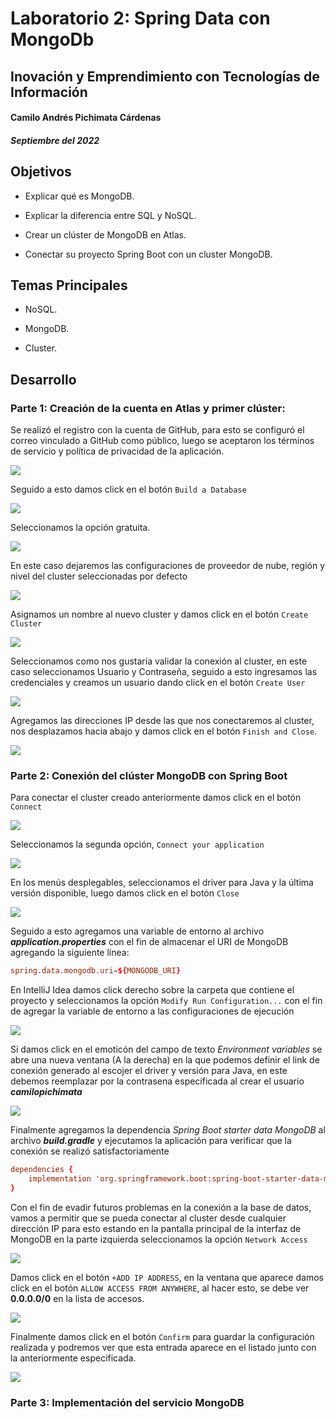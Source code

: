 # Laboratorio 2: Spring Data con MongoDb

## Inovación y Emprendimiento con Tecnologías de Información

#### Camilo Andrés Pichimata Cárdenas

##### Septiembre del 2022

## Objetivos

- Explicar qué es MongoDB.

- Explicar la diferencia entre SQL y NoSQL.

- Crear un clúster de MongoDB en Atlas.

- Conectar su proyecto Spring Boot con un cluster MongoDB.

## Temas Principales

- NoSQL.

- MongoDB.

- Cluster.

## Desarrollo

### Parte 1: Creación de la cuenta en Atlas y primer clúster:

Se realizó el registro con la cuenta de GitHub, para esto se configuró el correo vinculado a GitHub como público, luego se aceptaron los términos de servicio y política de privacidad de la aplicación. 

<img src='img/account_created.png'>

Seguido a esto damos click en el botón `Build a Database`

<img src='img/database_selection.png'>

Seleccionamos la opción gratuita.

<img src='img/configuration_new_cluster.png'>

En este caso dejaremos las configuraciones de proveedor de nube, región y nivel del cluster seleccionadas por defecto

<img src='img/create_cluster.png'>

Asignamos un nombre al nuevo cluster y damos click en el botón `Create Cluster`

<img src='img/user_connection.png'>

Seleccionamos como nos gustaría validar la conexión al cluster, en este caso seleccionamos Usuario y Contraseña, seguido a esto ingresamos las credenciales y creamos un usuario dando click en el botón `Create User`

<img src='img/ip_access_list.png'>

Agregamos las direcciones IP desde las que nos conectaremos al cluster, nos desplazamos hacia abajo y damos click en el botón `Finish and Close`.

<img src='img/cluster_created.png'>

### Parte 2: Conexión del clúster MongoDB con Spring Boot

Para conectar el cluster creado anteriormente damos click en el botón `Connect`

<img src='img/cluster_connect.png'> 

Seleccionamos la segunda opción, `Connect your application`

<img src='img/cluster_connect-2.png'> 

En los menús desplegables, seleccionamos el driver para Java y la última versión disponible, luego damos click en el botón `Close`

<img src='img/cluster_connect-3.png'> 

Seguido a esto agregamos una variable de entorno al archivo ***application.properties*** con el fin de almacenar el URI de MongoDB agregando la siguiente línea: 

```conf
spring.data.mongodb.uri=${MONGODB_URI}
```

En IntelliJ Idea damos click derecho sobre la carpeta que contiene el proyecto y seleccionamos la opción `Modify Run Configuration...` con el fin de agregar la variable de entorno a las configuraciones de ejecución

<img src='img/cluster_connect-4.png'> 

Si damos click en el emoticón del campo de texto *Environment variables* se abre una nueva ventana (A la derecha) en la que podemos definir el link de conexión generado al escojer el driver y versión para Java, en este debemos reemplazar ***<password>*** por la contrasena especificada al crear el usuario ***camilopichimata***

<img src='img/cluster_connect-5.png'> 

Finalmente agregamos la dependencia *Spring Boot starter data MongoDB* al archivo ***build.gradle*** y ejecutamos la aplicación para verificar que la conexión se realizó satisfactoriamente 

```conf
dependencies {
    implementation 'org.springframework.boot:spring-boot-starter-data-mongodb'
}
```

Con el fin de evadir futuros problemas en la conexión a la base de datos, vamos a permitir que se pueda conectar al cluster desde cualquier dirección IP para esto estando en la pantalla principal de la interfaz de MongoDB en la parte izquierda seleccionamos la opción `Network Access`

<img src='img/network_access.png'> 

Damos click en el botón `+ADD IP ADDRESS`, en la ventana que aparece damos click en el botón `ALLOW ACCESS FROM ANYWHERE`, al hacer esto, se debe ver **0.0.0.0/0** en la lista de accesos.

<img src='img/network_access-2.png'> 

Finalmente damos click en el botón `Confirm` para guardar la configuración realizada y podremos ver que esta entrada aparece en el listado junto con la anteriormente especificada.

<img src='img/network_access-3.png'> 

### Parte 3: Implementación del servicio MongoDB


